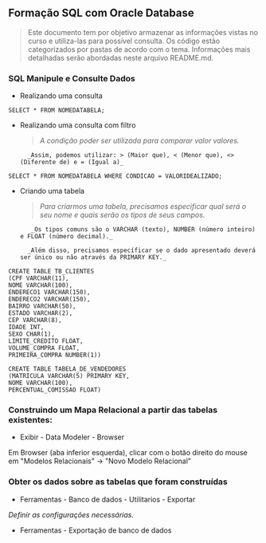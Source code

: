 ## Formação SQL com Oracle Database

> Este documento tem por objetivo armazenar as informações vistas no curso e utiliza-las para possível consulta.
    Os código estão categorizados por pastas de acordo com o tema.
    Informações mais detalhadas serão abordadas neste arquivo README.md.

### SQL Manipule e Consulte Dados

- Realizando uma consulta

```
SELECT * FROM NOMEDATABELA;
```

- Realizando uma consulta com filtro

    > _A condição poder ser utilizada para comparar valor valores._

        _Assim, podemos utilizar: > (Maior que), < (Menor que), <> (Diferente de) e = (Igual a)_
```
SELECT * FROM NOMEDATABELA WHERE CONDICAO = VALORIDEALIZADO;
```

- Criando uma tabela

   > _Para criarmos uma tabela, precisamos especificar qual será o seu nome e quais serão os tipos de seus campos._

         _Os tipos comuns são o VARCHAR (texto), NUMBER (número inteiro) e FLOAT (número decimal)._
         
        _Além disso, precisamos específicar se o dado apresentado deverá ser único ou não através da PRIMARY KEY._

```
CREATE TABLE TB_CLIENTES
(CPF VARCHAR(11),
NOME VARCHAR(100),
ENDERECO1 VARCHAR(150),
ENDERECO2 VARCHAR(150),
BAIRRO VARCHAR(50),
ESTADO VARCHAR(2),
CEP VARCHAR(8),
IDADE INT,
SEXO CHAR(1),
LIMITE_CREDITO FLOAT,
VOLUME_COMPRA FLOAT,
PRIMEIRA_COMPRA NUMBER(1))

CREATE TABLE TABELA_DE_VENDEDORES
(MATRICULA VARCHAR(5) PRIMARY KEY,
NOME VARCHAR(100),
PERCENTUAL_COMISSAO FLOAT)
```

### Construindo um Mapa Relacional a partir das tabelas existentes:

- Exibir - Data Modeler - Browser

Em Browser (aba inferior esquerda), clicar com o botão direito do mouse em "Modelos Relacionais" -> "Novo Modelo Relacional"

### Obter os dados sobre as tabelas que foram construídas

- Ferramentas - Banco de dados - Utilitarios - Exportar

*Definir as configurações necessárias.*

- Ferramentas - Exportação de banco de dados
